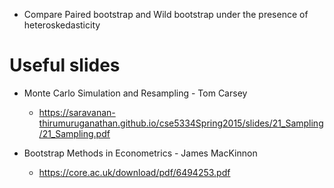 + Compare Paired bootstrap and Wild bootstrap under the presence of heteroskedasticity


# Useful slides
+ Monte Carlo Simulation and Resampling - Tom Carsey
	* https://saravanan-thirumuruganathan.github.io/cse5334Spring2015/slides/21_Sampling/21_Sampling.pdf

+ Bootstrap Methods in Econometrics - James MacKinnon
	* https://core.ac.uk/download/pdf/6494253.pdf


